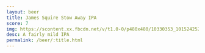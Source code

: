 ```yaml
---
layout: beer
title: James Squire Stow Away IPA
score: 7
img: https://scontent.xx.fbcdn.net/v/t1.0-0/p480x480/10330353_10152425241028745_6945284873150801200_n.jpg?oh=02c7b9bf777e970b416d3ba75fc56a5b&oe=58C6B0F4
desc: A fairly mild IPA
permalink: /beer/:title.html
---
```

